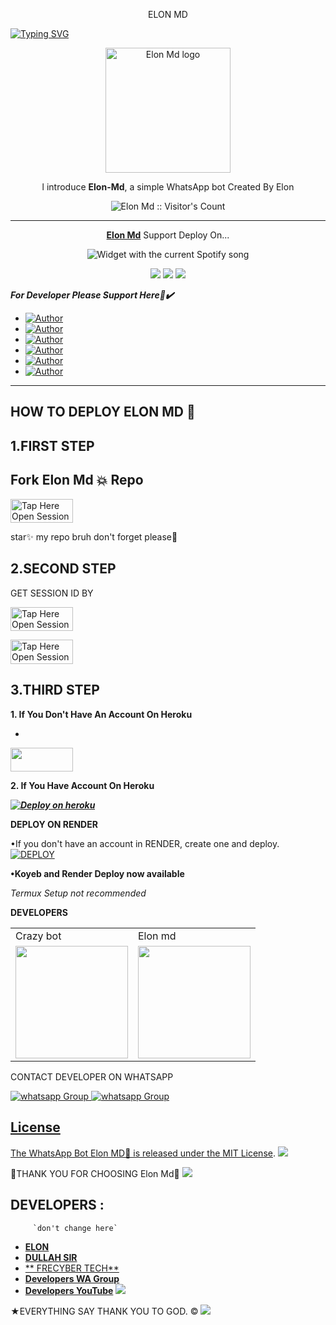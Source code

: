 <p align="center">
ELON MD 
</p>

<a href="https://git.io/typing-svg"><img src="https://readme-typing-svg.demolab.com?font=Black+Ops+One&size=50&pause=1000&color=DAA520&center=true&width=910&height=100&lines=THANKS FOR CHOOSING +ELON;WHATSAPP+BOT+CREATED+BY+ELON" alt="Typing SVG" /></a>
  </p>

<p align="center">
  <a href="https://github.com/elonmusk02">
    <img alt="Elon Md logo" height="200" src="https://files.catbox.moe/fg98n0.jpg">
  </a>
</p>
  
</h1> 
<p align="center">l introduce <b>Elon-Md</b>, a  simple WhatsApp bot Created By Elon</p>

</p>
<p align="center"><img src="https://profile-counter.glitch.me/{abdallahsalimjuma}/count.svg" alt="Elon Md :: Visitor's Count" /></p>

---

<p align="center">
  <a href="https://github.com/elonmusk02/Elon-MD"><b>Elon Md</b></a> Support Deploy On...
</p>
</a>
  <div align="center">
  <img src="https://spogit.vercel.app/api?theme=dark&black=true&scan=true" alt="Widget with the current Spotify song"  />
</div>
<p align="center">
  <a href="https://github.com/elonmusk02/Elon-MD/blob/main/temp/deploy-on-vps.md"><img src="https://img.shields.io/badge/self hosting-3d1513?style=for-the-badge&logo=serverless&logoColor=FD5750"></a>
  <a href="https://dashboard.heroku.com/new?template=https://github.com/elonmusk02/Elon-MD/tree/main"><img src="https://img.shields.io/badge/heroku-9d7acc?style=for-the-badge&logo=heroku&logoColor=430098"></a>
  <a href="https://youtu.be/izoxfW3anrU"><img src="https://img.shields.io/badge/CodeSpace-green?colorA=%23ff000&colorB=%23017e40&style=for-the-badge&logo=git&logoColor=white"></a>
</p>


***For Developer Please Support Here🙏✔️***
- <a href="https://www.instagram.com/elondrex01?igsh=YzljYTk1ODg3Zg=="><img title="Author" src="https://img.shields.io/badge/ON INSTAGRAM-black?style=for-the-badge&logo=Instagram"></a>
- <a href="https://www.tiktok.com/@elondrex"><img title="Author" src="https://img.shields.io/badge/ON TikTok-black?style=for-the-badge&logo=tiktok"></a>
- <a
href="https://www.facebook.com/profile.php?id=100090922666111&mibextid=JRoKGi"><img title="Author" src="https://img.shields.io/badge/ON Facebook-blue?style=for-the-badge&logo=facebook"></a>
- <a
href="https://wa.me/2348167574039"><img title="Author" src="https://img.shields.io/badge/ON WhatsApp-pupple?style=for-the-badge&logo=watsapp"></a>
- <a href="https://chat.whatsapp.com/C1lj4HLF4w0Iowssma5QY1"><img title="Author" src="https://img.shields.io/badge/ON Wa Group-green?style=for-the-badge&logo=watsapp"></a>
- <a href="https://youtube.com/@herokuplatform?si=kl684fKNUpxTFig2"><img title="Author" src="https://img.shields.io/badge/ON YouTube-darkred?style=for-the-badge&logo=youtube"></a>

    

 



---





## HOW TO DEPLOY ELON MD 🍃


## 1.FIRST STEP 
## Fork Elon Md 💥 Repo


<a href= "https://github.com/elonmusk02/Elon-MD/fork"><img title="Tap Here Open Session Site" src="https://img.shields.io/badge/FORK REPO-h?color=brown&style=for-the-badge&logo=msi" width="100" height="38.45"/></a></p>

star✨ my repo bruh don't forget please🤖


## 2.SECOND STEP 


 GET SESSION ID BY
 
<a href="https://session1-1.onrender.comqr"><img title="Tap Here Open Session Site" src="https://img.shields.io/badge/QR CODE-h?color=brown&style=for-the-badge&logo=msi" width="100" height="38.45"/></a></p>


 
<a href="https://session1-1.onrender.com"><img title="Tap Here Open Session Site" src="https://img.shields.io/badge/PAIRING CODE-h?color=brown&style=for-the-badge&logo=msi" width="100" height="38.45"/></a></p>


## 3.THIRD STEP 
**1. If You Don't Have An Account On Heroku**
- <a href="https://signup.heroku.com">
 <img src="https://img.shields.io/badge/Create%20Account%20Now-brown?style=for-the-badge&logo=heroku" width="100" height="38.45"/></a></p>

**2. If You Have Account On Heroku**

   ***[![Deploy on heroku](https://www.herokucdn.com/deploy/button.svg)](https://dashboard.heroku.com/new?template=https://github.com/elonmusk02/Elon-MD)***

**DEPLOY ON RENDER**

•If you don't have an account in RENDER, create one and deploy.
    <br>
    <a href='https://dashboard.render.com/github/exists?next=%2Fselect-repo%3Ftype%3Dweb%26appInstall%3D1/select-repo?type=web' target="_blank"><img alt='DEPLOY' src='https://img.shields.io/badge/-DEPLOY-black?style=for-the-badge&logo=render&logoColor=white'/></a>

**•Koyeb and Render Deploy now available**

_Termux Setup not recommended_

**DEVELOPERS**

<table>
  <tr>
    <td>Crazy bot</td>
    <td>Elon md</td>
  </tr>
  <tr>
    <td><a href="https://github.com/elonmusk02"><img src="https://files.catbox.moe/fg98n0.jpg" width="180"</td>
    <td><a href="https://github.com/elonmusk02"><img src="https://files.catbox.moe/fg98n0.jpg" width="180"</td>
  </tr>
</table 












CONTACT DEVELOPER ON WHATSAPP 

<a href="https://wa.me/2348167574039" target="_blank">
    <img alt="whatsapp Group" src="https://img.shields.io/badge/ Elon contact -25D366?style=for-the-badge&logo=whatsapp&logoColor=white" />


  
 
<a href="https://whatsapp.com/channel/0029VagZ69BC6Zva2YxKOQ3x" target="_blank">
    <img alt="whatsapp Group" src="https://img.shields.io/badge/WhatsApp  Channel-25D366?style=for-the-badge&logo=whatsapp&logoColor=white" />
 

## License

The WhatsApp Bot Elon MD💫 is released under the [MIT License](https://opensource.org/licenses/MIT).
<a><img src='https://i.imgur.com/LyHic3i.gif'/></a>

💫THANK YOU FOR CHOOSING Elon Md💫
<a><img src='https://i.imgur.com/LyHic3i.gif'/></a>

## DEVELOPERS :
         `don't change here`
- [**ELON**](https://github.com/elonmusk02)
- [**DULLAH SIR**](https://github.com/abdallahsalimjuma)
- [** FRECYBER TECH**](https://github.com/Frecyber)
- [**Developers WA Group**](https://chat.whatsapp.com/C1lj4HLF4w0Iowssma5QY1)
- [**Developers YouTube**](https://youtube.com/@herokuplatform)
 <a><img src='https://i.imgur.com/LyHic3i.gif'/></a>
 
★EVERYTHING SAY THANK YOU TO GOD. ©
<a><img src='https://i.imgur.com/LyHic3i.gif'/></a>

     
